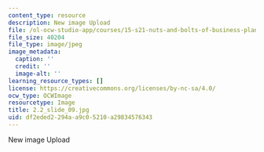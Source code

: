 ```yaml
---
content_type: resource
description: New image Upload
file: /ol-ocw-studio-app/courses/15-s21-nuts-and-bolts-of-business-plans-january-iap-2014/df2eded2294aa9c05210a29834576343_2.2_slide_09.jpg
file_size: 40204
file_type: image/jpeg
image_metadata:
  caption: ''
  credit: ''
  image-alt: ''
learning_resource_types: []
license: https://creativecommons.org/licenses/by-nc-sa/4.0/
ocw_type: OCWImage
resourcetype: Image
title: 2.2_slide_09.jpg
uid: df2eded2-294a-a9c0-5210-a29834576343
---
```

New image Upload